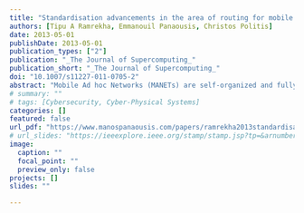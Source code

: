 ```yaml
---
title: "Standardisation advancements in the area of routing for mobile ad-hoc networks"
authors: [Tipu A Ramrekha, Emmanouil Panaousis, Christos Politis]
date: 2013-05-01
publishDate: 2013-05-01
publication_types: ["2"]
publication: "_The Journal of Supercomputing_"
publication_short: "_The Journal of Supercomputing_"
doi: "10.1007/s11227-011-0705-2"
abstract: "Mobile Ad hoc Networks (MANETs) are self-organized and fully distributed networks that rely on the collaboration of participating devices to route data from source to destination. The MANET paradigm is expected to enable ubiquitous mobile communication and thus the proliferation of pervasive applications. The MANET Working Group (WG) of the Internet Engineering Task Force (IETF) is responsible for standardizing an appropriate Internet Protocol (IP) based routing protocol functionality for both static (mesh) and dynamic (mobile) wireless ad hoc network topologies. In this paper, we provide a background on the possibility to use MANETs for enabling future pervasive internet and innovative ubiquitous services. We also describe the work achieved by the MANET WG thus far on the area of secure unicast and multicast routing for MANETs. We also examine non-IETF work on this area, chiefly based on adaptive and hybrid routing. The paper then presents comparative performance evaluations of discussed routing protocols. It is mainly observed that there is a need for adaptive hybrid routing approaches in order to support future innovative and pervasive applications. Consequently, we present our conclusions."
# summary: ""
# tags: [Cybersecurity, Cyber-Physical Systems]
categories: []
featured: false
url_pdf: "https://www.manospanaousis.com/papers/ramrekha2013standardisation.pdf"
# url_slides: "https://ieeexplore.ieee.org/stamp/stamp.jsp?tp=&arnumber=8894107"
image:
  caption: ""
  focal_point: ""
  preview_only: false
projects: []
slides: ""

---
```

